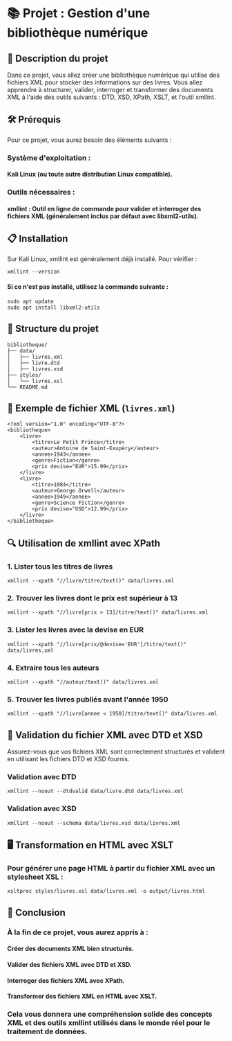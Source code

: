 # 📚 Projet : Gestion d'une bibliothèque numérique

## 📝 Description du projet

Dans ce projet, vous allez créer une bibliothèque numérique qui utilise des fichiers XML pour stocker des informations sur des livres. Vous allez apprendre à structurer, valider, interroger et transformer des documents XML à l'aide des outils suivants : DTD, XSD, XPath, XSLT, et l'outil xmllint.

## 🛠️ Prérequis

Pour ce projet, vous aurez besoin des éléments suivants :
### Système d'exploitation :

####    Kali Linux (ou toute autre distribution Linux compatible).

### Outils nécessaires :

####    xmllint : Outil en ligne de commande pour valider et interroger des fichiers XML (généralement inclus par défaut avec libxml2-utils).


## 📋 Installation
Sur Kali Linux, xmllint est généralement déjà installé. Pour vérifier :
```
xmllint --version
```
#### Si ce n'est pas installé, utilisez la commande suivante :
```
sudo apt update
sudo apt install libxml2-utils
```

## 📁 Structure du projet
```
bibliotheque/
├── data/
│   ├── livres.xml
│   ├── livre.dtd
│   ├── livres.xsd
├── styles/
│   └── livres.xsl
└── README.md
```

## 📄 Exemple de fichier XML (```livres.xml```)
```
<?xml version="1.0" encoding="UTF-8"?>
<bibliotheque>
    <livre>
        <titre>Le Petit Prince</titre>
        <auteur>Antoine de Saint-Exupéry</auteur>
        <annee>1943</annee>
        <genre>Fiction</genre>
        <prix devise="EUR">15.99</prix>
    </livre>
    <livre>
        <titre>1984</titre>
        <auteur>George Orwell</auteur>
        <annee>1949</annee>
        <genre>Science Fiction</genre>
        <prix devise="USD">12.99</prix>
    </livre>
</bibliotheque>

```

## 🔍 Utilisation de xmllint avec XPath

### 1. Lister tous les titres de livres
```
xmllint --xpath "//livre/titre/text()" data/livres.xml
```
### 2. Trouver les livres dont le prix est supérieur à 13
```
xmllint --xpath "//livre[prix > 13]/titre/text()" data/livres.xml
```
### 3. Lister les livres avec la devise en EUR
```
xmllint --xpath "//livre[prix/@devise='EUR']/titre/text()" data/livres.xml
```
### 4. Extraire tous les auteurs
```
xmllint --xpath "//auteur/text()" data/livres.xml
```
### 5. Trouver les livres publiés avant l'année 1950
```
xmllint --xpath "//livre[annee < 1950]/titre/text()" data/livres.xml
```
## 🧪 Validation du fichier XML avec DTD et XSD
Assurez-vous que vos fichiers XML sont correctement structurés et valident en utilisant les fichiers DTD et XSD fournis.

### Validation avec DTD
```
xmllint --noout --dtdvalid data/livre.dtd data/livres.xml
```
### Validation avec XSD
```
xmllint --noout --schema data/livres.xsd data/livres.xml
```
## 🖥️ Transformation en HTML avec XSLT

### Pour générer une page HTML à partir du fichier XML avec un stylesheet XSL :

```
xsltproc styles/livres.xsl data/livres.xml -o output/livres.html
```



## 🎯 Conclusion

### À la fin de ce projet, vous aurez appris à :

####    Créer des documents XML bien structurés.
####    Valider des fichiers XML avec DTD et XSD.
####    Interroger des fichiers XML avec XPath.
####    Transformer des fichiers XML en HTML avec XSLT.

### Cela vous donnera une compréhension solide des concepts XML et des outils xmllint utilisés dans le monde réel pour le traitement de données.